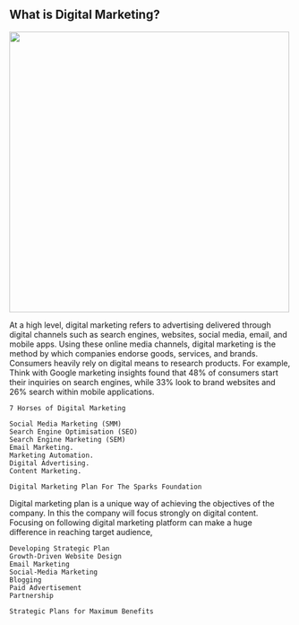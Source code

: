 ## What is Digital Marketing?

<a >
  <img align="center" width="500px" src="https://miro.medium.com/max/4849/0*zEXQmORu8B9PsxmW" />
</a>

At a high level, digital marketing refers to advertising delivered through digital channels such as search engines, websites, social media, email, and mobile apps. Using these online media channels, digital marketing is the method by which companies endorse goods, services, and brands. Consumers heavily rely on digital means to research products. For example, Think with Google marketing insights found that 48% of consumers start their inquiries on search engines, while 33% look to brand websites and 26% search within mobile applications.

    7 Horses of Digital Marketing

    Social Media Marketing (SMM)
    Search Engine Optimisation (SEO)
    Search Engine Marketing (SEM)
    Email Marketing.
    Marketing Automation.
    Digital Advertising.
    Content Marketing.

    Digital Marketing Plan For The Sparks Foundation

Digital marketing plan is a unique way of achieving the objectives of the company. In this the company will focus strongly on digital content. Focusing on following digital marketing platform can make a huge difference in reaching target audience,

    Developing Strategic Plan
    Growth-Driven Website Design
    Email Marketing
    Social-Media Marketing
    Blogging
    Paid Advertisement
    Partnership

    Strategic Plans for Maximum Benefits

